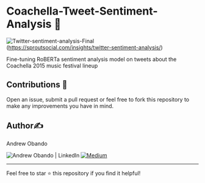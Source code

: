 # Coachella-Tweet-Sentiment-Analysis 🎉

![Twitter-sentiment-analysis-Final](https://github.com/user-attachments/assets/a157edd0-6aa4-48d4-a157-dd7844647845)(https://sproutsocial.com/insights/twitter-sentiment-analysis/)

Fine-tuning RoBERTa sentiment analysis model on tweets about the Coachella 2015 music festival lineup






## Contributions :handshake:

Open an issue, submit a pull request or feel free to fork this repository to make any improvements you have in mind.

## Author✍️

Andrew Obando

<a href="https://www.linkedin.com/in/andrewobando/"><img align="left" src="https://img.shields.io/badge/linkedin-%230077B5.svg?style=for-the-badge&logo=linkedin&logoColor=white" alt="Andrew Obando | LinkedIn"/></a>
<a href="https://medium.com/@obandoandrew8">
![Medium](https://img.shields.io/badge/Medium-12100E?style=for-the-badge&logo=medium&logoColor=white)
</a>

---

Feel free to star ⭐ this repository if you find it helpful!
